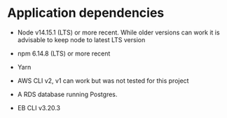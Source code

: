 # Application dependencies
* Node v14.15.1 (LTS) or more recent. While older versions can work it is advisable to keep node to latest LTS version

* npm 6.14.8 (LTS) or more recent

* Yarn

* AWS CLI v2, v1 can work but was not tested for this project

* A RDS database running Postgres.

* EB CLI v3.20.3

